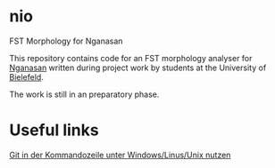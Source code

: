 # nio
FST Morphology for Nganasan

This repository contains code for an FST morphology analyser for [Nganasan](https://en.wikipedia.org/wiki/Nganasan_language) written during project work by students at the University of [Bielefeld](https://en.wikipedia.org/wiki/Bielefeld_Conspiracy).

The work is still in an preparatory phase.

# Useful links

[Git in der Kommandozeile unter Windows/Linus/Unix nutzen](Nuetzliche-Befehle-in-der-Eingabeaufforderung.md)

